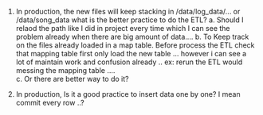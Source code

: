 1. In production, the new files will keep stacking in /data/log_data/... or /data/song_data what is the better practice to do the ETL?
    a. Should I relaod the path like I did in project every time which I can see the problem already when there are big amount of data....
    b. To Keep track on the files already loaded in a map table. Before process the ETL check that mapping table first only load the new table ... however i can see a lot of maintain work and confusion already .. ex: rerun the ETL would messing the mapping table ....  
    c. Or there are better way to do it?
    
2. In production, Is it a good practice to insert data one by one? I mean commit every row ..?